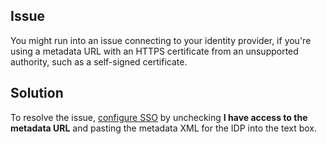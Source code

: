 <!--
title: "Troubleshooting Single Sign-On"
description: "Trouble setting up single sign-on/SAML"
tags: "troubleshoot authentication saml sso identity-provider"
-->

## Issue 

You might run into an issue connecting to your identity provider, if you're using a metadata URL with an HTTPS certificate from an unsupported authority, such as a self-signed certificate. 

## Solution

To resolve the issue, [configure SSO](installation-setupauth.html#sso-setup) by unchecking **I have access to the metadata URL** and pasting the metadata XML for the IDP into the text box. 


